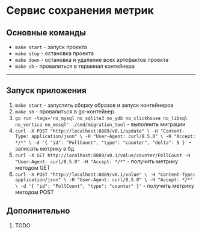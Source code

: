 # Сервис сохранения метрик
 
## Основные команды
- `make start` - запуск проекта
- `make stop` - остановка проекта
- `make down` - остановка и удаление всех артефактов проекта
- `make sh` - провалиться в терминал контейнера
---

## Запуск приложения
1. `make start` - запустить сборку образов и запуск контейнеров
2. `make sh` - провалиться в go-контейнер.
3. `go run -tags='no_mysql no_sqlite3 no_ydb no_clickhouse no_libsql no_vertica no_mssql' ./cmd/migration_tool` - выполнить миграции
4. `curl -X POST "http://localhost:8889/v0.1/update" \
     -H "Content-Type: application/json" \
     -H "User-Agent: curl/8.5.0" \
     -H "Accept: */*" \
     -d '{
           "id": "PollCount",
           "type": "counter",
           "delta": 5
         }'` - записать метрику в бд
5. `curl -X GET http://localhost:8889/v0.1/value/counter/PollCount -H "User-Agent: curl/8.5.0" -H "Accept: */*"` - получить метрику методом GET
6. `curl -X POST "http://localhost:8889/v0.1/value" \
     -H "Content-Type: application/json" \
     -H "User-Agent: curl/8.5.0" \
     -H "Accept: */*" \
     -d '{
           "id": "PollCount",
           "type": "counter"
         }'` - получить метрику методом POST

## Дополнительно
1. TODO 
